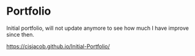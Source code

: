 # Portfolio
Initial portfolio, will not update anymore to see how much I have improve since then.

https://cisjacob.github.io/Initial-Portfolio/


